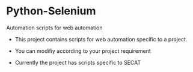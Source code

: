 # Python-Selenium

Automation scripts for web automation

- This project contains scripts for web automation specific to a project.

- You can modifiy according to your project requirement

- Currently the project has scripts specific to SECAT

